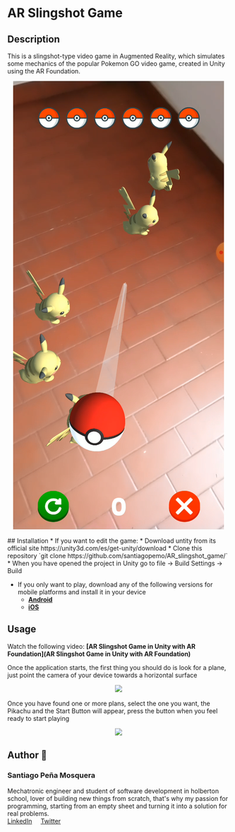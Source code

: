 # AR Slingshot Game
## Description
This is a slingshot-type video game in Augmented Reality, which simulates some mechanics of the popular Pokemon GO video game, created in Unity using the AR Foundation.  
<p align="center"><img src="readme_images/description.PNG"/></p>
## Installation
* If you want to edit the game:  
  * Download untity from its official site https://unity3d.com/es/get-unity/download
  * Clone this repository `git clone https://github.com/santiagopemo/AR_slingshot_game/`
  * When you have opened the project in Unity go to file -> Build Settings -> Build

* If you only want to play, download any of the following versions for mobile platforms and install it in your device 
  * **[Android](https://drive.google.com/file/d/1nL1ZDRkA8SLhnMmuci_aPvNRqYNUEYMB/view?usp=sharing)**
  * **[iOS](https://drive.google.com/file/d/18toqTNN7b-BRhVTeDf0MiIbQaIjObjCs/view?usp=sharing)** 

## Usage
Watch the following video: **[AR Slingshot Game in Unity with AR Foundation](AR Slingshot Game in Unity with AR Foundation)**  

Once the application starts, the first thing you should do is look for a plane, just point the camera of your device towards a horizontal surface  
<p align="center"><img src="readme_images/plane_selection.gif"/></p>


Once you have found one or more plans, select the one you want, the Pikachu and the Start Button will appear, press the button when you feel ready to start playing  
<p align="center"><img src="readme_images/start.gif"/></p>

## Author :pencil:
### Santiago Peña Mosquera  
Mechatronic engineer and student of software development in holberton school, lover of building new things from scratch, that's why my passion for programming, starting from an empty sheet and turning it into a solution for real problems.  
<a href="https://www.linkedin.com/in/santiago-pe%C3%B1a-mosquera-abaa20196/" target="_blank">LinkedIn</a>&nbsp;&nbsp;&nbsp;&nbsp;
<a href="https://twitter.com/santiagopemo" target="_blank">Twitter</a>
